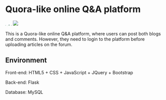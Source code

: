 # Quora-like online Q&A platform
<img src="https://raw.githubusercontent.com/XavierXinchi/Quora-like-online-QA-platform/main/image/flask.png" style="zoom:10%; left" /> <img src="https://raw.githubusercontent.com/XavierXinchi/Quora-like-online-QA-platform/main/image/mysql.png" style="zoom:1%;" /> <img src="https://raw.githubusercontent.com/XavierXinchi/Quora-like-online-QA-platform/main/image/jquery.png" style="zoom:25%;" /> <img src="https://raw.githubusercontent.com/XavierXinchi/Quora-like-online-QA-platform/main/image/bootstrap.png" style="zoom:15%; " />
![](https://img.shields.io/badge/build-finished-brightgreen)

This is a Quora-like online Q&A platform, where users can post both blogs and comments. However, they need to login to the platform before uploading articles on the forum.

## Environment

Front-end: HTML5 + CSS + JavaScript + JQuery + Bootstrap

Back-end: Flask

Database: MySQL
